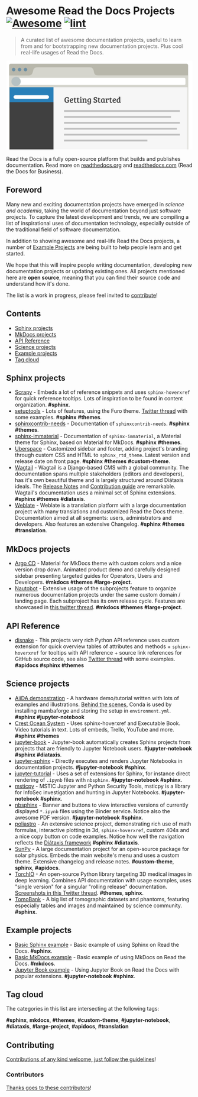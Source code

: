 <!--lint ignore awesome-git-repo-age-->
<!--lint disable double-link-->

<!-- title -->

# Awesome Read the Docs Projects [![Awesome](https://awesome.re/badge.svg)](https://awesome.re) [![lint](https://github.com/readthedocs-examples/awesome-read-the-docs/actions/workflows/lint.yaml/badge.svg)](https://github.com/readthedocs-examples/awesome-read-the-docs/actions/workflows/lint.yaml)

<!-- subtitle -->

> A curated list of awesome documentation projects, useful to learn from and for bootstrapping new documentation projects.
> Plus cool real-life usages of Read the Docs.

<!-- image -->

<a href="https://docs.readthedocs.io/en/stable/tutorial/index.html" target="_blank" rel="noopener noreferrer">
  <img src="./illustration.png" />
</a>

<!-- description -->

Read the Docs is a fully open-source platform that builds and publishes documentation.
Read more on [readthedocs.org](https://readthedocs.org/) and [readthedocs.com](https://readthedocs.com/) (Read the Docs for Business).

## Foreword

Many new and exciting documentation projects have emerged in *science and academia*, taking the world of documentation beyond just software projects.
To capture the latest development and trends, we are compiling a list of inspirational uses of documentation technology, especially outside of the traditional field of software documentation.

In addition to showing awesome and real-life Read the Docs projects, a number of [Example Projects](#example-projects) are being built to help people learn and get started.

We hope that this will inspire people writing documentation, developing new documentation projects or updating existing ones.
All projects mentioned here are **open source**, meaning that you can find their source code and understand how it's done.

The list is a work in progress, please feel invited to [contribute](#contributing)!

<!-- TOC -->
<!--lint disable awesome-toc-->
## Contents
<!--lint enable awesome-toc-->

- [Sphinx projects](#sphinx-projects)
- [MkDocs projects](#mkdocs-projects)
- [API Reference](#api-reference)
- [Science projects](#science-projects)
- [Example projects](#example-projects)
- [Tag cloud](#tag-cloud)

<!-- CONTENT -->


## Sphinx projects

- [Scrapy](https://docs.scrapy.org/) - Embeds a lot of reference snippets and uses `sphinx-hoverxref` for quick reference tooltips. Lots of inspiration to be found in content organization. **#sphinx**.
- [setuptools](https://setuptools.pypa.io/) - Lots of features, using the Furo theme. [Twitter thread](https://twitter.com/readthedocs/status/1546527820150718469) with some examples. **#sphinx** **#themes**.
- [sphinxcontrib-needs](https://sphinxcontrib-needs.readthedocs.io/) - Documentation of `sphinxcontrib-needs`. **#sphinx** **#themes**.
- [sphinx-immaterial](https://sphinx-immaterial.readthedocs.io/) - Documentation of `sphinx-immaterial`, a Material theme for Sphinx, based on Material for MkDocs. **#sphinx** **#themes**.
- [Uberspace](https://manual.uberspace.de/) - Customized sidebar and footer, adding project's branding through custom CSS and HTML to `sphinx_rtd_theme`. Latest version and release date on front page. **#sphinx** **#themes** **#custom-theme**.
- [Wagtail](https://docs.wagtail.org/) - Wagtail is a Django-based CMS with a global community. The documentation spans multiple stakeholders (editors and developers), has it's own beautiful theme and is largely structured around Diátaxis ideals. The [Release Notes](https://docs.wagtail.org/en/stable/releases/index.html) and [Contribution guide](https://docs.wagtail.org/en/stable/contributing/index.html) are remarkable. Wagtail's documentation uses a minimal set of Sphinx extensions. **#sphinx** **#themes** **#diataxis**.
- [Weblate](https://docs.weblate.org/) - Weblate is a translation platform with a large documentation project with many translations and customized Read the Docs theme. Documentation aimed at all segments: users, administrators and developers. Also features an extensive Changelog. **#sphinx** **#themes** **#translation**.

## MkDocs projects

- [Argo CD](https://argo-cd.readthedocs.io/) - Material for MkDocs theme with custom colors and a nice version drop down. Animated product demo and carefully designed sidebar presenting targeted guides for Operators, Users and Developers. **#mkdocs** **#themes** **#large-project**.
- [Nautobot](https://docs.nautobot.com/) - Extensive usage of the subprojects feature to organize numerous documentation projects under the same custom domain / landing page. Each subproject has its own release cycle. Features are showcased in [this twitter thread](https://twitter.com/readthedocs/status/1595010133796462593). **#mkdocs** **#themes** **#large-project**.

## API Reference

- [disnake](https://docs.disnake.dev/) - This projects very rich Python API reference uses custom extension for quick overview tables of attributes and methods + `sphinx-hoverxref` for tooltips with API reference + source link references for GitHub source code, see also [Twitter thread](https://twitter.com/readthedocs/status/1541830875037503489) with some examples. **#apidocs** **#sphinx** **#themes**

## Science projects

- [AiiDA demonstration](https://aiida-qe-demo.readthedocs.io/) - A hardware demo/tutorial written with lots of examples and illustrations. [Behind the scenes](https://github.com/chrisjsewell/aiida-qe-demo), Conda is used by installing mambaforge and storing the setup in `environment.yml`.  **#sphinx** **#jupyter-notebook**
- [Crest Ocean System](https://crest.readthedocs.io/) - Uses sphinx-hoverxref and Executable Book. Video tutorials in text. Lots of embeds, Trello, YouTube and more. **#sphinx** **#themes**
- [jupyter-book](https://jupyterbook.org/) - Jupyter-book automatically creates Sphinx projects from projects that are friendly to Jupyter Notebook users. **#jupyter-notebook** **#sphinx** **#diataxis**.
- [jupyter-sphinx](https://jupyter-sphinx.readthedocs.io/) - Directly executes and renders Jupyter Notebooks in documentation projects. **#jupyter-notebook** **#sphinx**.
- [jupyter-tutorial](https://jupyter-tutorial.readthedocs.io/) - Uses a set of extensions for Sphinx, for instance direct rendering of `.ipynb` files with `nbsphinx`. **#jupyter-notebook** **#sphinx**.
- [msticpy](https://msticpy.readthedocs.io/) - MSTIC Jupyter and Python Security Tools, msticpy is a library for InfoSec investigation and hunting in Jupyter Notebooks. **#jupyter-notebook** **#sphinx**.
- [nbsphinx](https://nbsphinx.readthedocs.io/) - Banner and buttons to view interactive versions of currently displayed `*.ipynb` files using the Binder service. Notice also the awesome PDF version. **#jupyter-notebook** **#sphinx**.
- [poliastro](https://docs.poliastro.space/) - An extensive science project, demonstrating rich use of math formulas, interactive plotting in 3d, ``sphinx-hoverxref``, custom 404s and a nice copy button on code examples. Notice how well the navigation reflects the [Diátaxis framework](https://diataxis.fr/)  **#sphinx** **#diataxis**.
- [SunPy](https://docs.sunpy.org/) - A large documentation project for an open-source package for solar physics. Embeds the main website's menu and uses a custom theme. Extensive changelog and release notes. **#custom-theme**, **sphinx**, **#apidocs**.
- [TorchIO](https://torchio.readthedocs.io/) - An open-source Python library targeting 3D medical images in deep learning. Combines API documentation with usage examples, uses "single version" for a singular "rolling release" documentation. [Screenshots in this Twitter thread](https://twitter.com/readthedocs/status/1570339818806120450). **#themes**, **sphinx**.
- [TomoBank](https://tomobank.readthedocs.io/) - A big list of tomographic datasets and phantoms, featuring especially tables and images and maintained by science community. **#sphinx**.

<!-- END CONTENT -->

## Example projects

- [Basic Sphinx example](https://github.com/readthedocs-examples/example-sphinx-basic) - Basic example of using Sphinx on Read the Docs. **#sphinx**.
- [Basic MkDocs example](https://github.com/readthedocs-examples/example-mkdocs-basic) - Basic example of using MkDocs on Read the Docs. **#mkdocs**.
- [Jupyter Book example](https://github.com/readthedocs-examples/example-jupyter-book) - Using Jupyter Book on Read the Docs with popular extensions. **#jupyter-notebook** **#sphinx**.

## Tag cloud

The categories in this list are intersecting at the following tags:

**#sphinx**, **mkdocs**, **#themes**, **#custom-theme**, **#jupyter-notebook**, **#diataxis**, **#large-project**, **#apidocs**, **#translation**

## Contributing

[Contributions of any kind welcome, just follow the guidelines](contributing.md)!

### Contributors

[Thanks goes to these contributors](https://github.com/readthedocs-examples/awesome-read-the-docs/graphs/contributors)!
